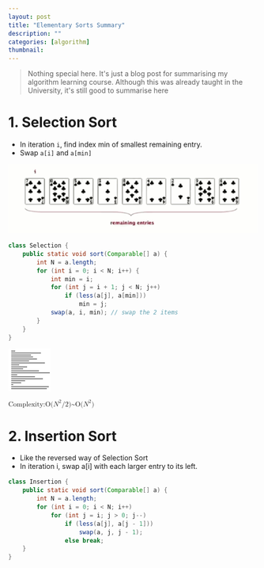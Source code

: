 ```yaml
---
layout: post
title: "Elementary Sorts Summary"
description: ""
categories: [algorithm]
thumbnail:
---
```


> Nothing special here. It's just a blog post for summarising my algorithm learning course. Although
> this was already taught in the University, it's still good to summarise here

# 1. Selection Sort

* In iteration `i`, find index min of smallest remaining entry.
* Swap `a[i]` and `a[min]`

![Selection Sort Gif](/files/2018-05-19-elementary-sorts-summary/selection-sort.gif)

```java
class Selection {
    public static void sort(Comparable[] a) {
        int N = a.length;
        for (int i = 0; i < N; i++) {
            int min = i;
            for (int j = i + 1; j < N; j++)
                if (less(a[j], a[min]))
                    min = j;
            swap(a, i, min); // swap the 2 items
        }
    }
}
```

![Animation](/files/2018-05-19-elementary-sorts-summary/selection-sort_c041bf.gif)

<math xmlns="http://www.w3.org/1998/Math/MathML">
  <ms>Complexity:</ms>
  <mspace />
  <mi>O(</mi>
  <msup>
    <mi>N</mi>
    <mn>2</mn>
  </msup>
  <mi>/2)</mi>
  <mi>~</mi>
  <mi>O(</mi>
  <msup>
    <mi>N</mi>
    <mn>2</mn>
  </msup>
  <mi>)</mi>
</math>

# 2. Insertion Sort

* Like the reversed way of Selection Sort
* In iteration i, swap a[i] with each larger entry to its left.

```java
class Insertion {
    public static void sort(Comparable[] a) {
        int N = a.length;
        for (int i = 0; i < N; i++)
            for (int j = i; j > 0; j--)
                if (less(a[j], a[j - 1]))
                    swap(a, j, j - 1);
                else break;
    }
}
```
